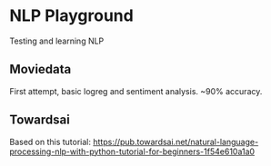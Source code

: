 
# NLP Playground
Testing and learning NLP

## Moviedata
First attempt, basic logreg and sentiment analysis. ~90% accuracy.

## Towardsai
Based on this tutorial: https://pub.towardsai.net/natural-language-processing-nlp-with-python-tutorial-for-beginners-1f54e610a1a0